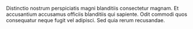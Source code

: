 Distinctio nostrum perspiciatis magni blanditiis consectetur magnam. Et accusantium accusamus officiis blanditiis qui sapiente. Odit commodi quos consequatur neque fugit vel adipisci. Sed quia rerum recusandae.